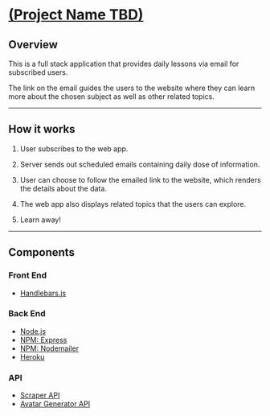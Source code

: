 # [(Project Name TBD)](https://immense-ridge-78589.herokuapp.com/)

## Overview

This is a full stack application that provides daily lessons via email for subscribed users.

The link on the email guides the users to the website where they can learn more about the chosen subject as well as other related topics.

---

## How it works

1. User subscribes to the web app.

2. Server sends out scheduled emails containing daily dose of information.

3. User can choose to follow the emailed link to the website, which renders the details about the data.

4. The web app also displays related topics that the users can explore.

5. Learn away!

---

## Components

### Front End

- [Handlebars.js](http://handlebarsjs.com/)

### Back End

- [Node.js](https://nodejs.org/en/)
- [NPM: Express](https://www.npmjs.com/package/express)
- [NPM: Nodemailer](https://www.npmjs.com/package/nodemailer)
- [Heroku](https://heroku.com)

### API

- [Scraper API](https://www.scraperapi.com/)
- [Avatar Generator API](https://avatar-gen.herokuapp.com/)
